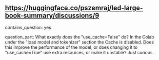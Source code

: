## https://huggingface.co/pszemraj/led-large-book-summary/discussions/9

contains_question: yes

question_part: What exactly does the "use_cache=False" do? In the Colab under the "load model and tokenizer" section the Cache is disabled. Does this improve the performance of the model, or does changing it to "use_cache=True" use extra resources, or make it unstable? Just curious.